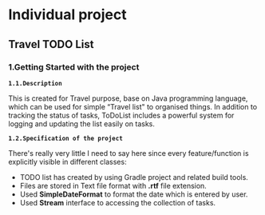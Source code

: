 # Individual project

## **Travel TODO List**

### **1.Getting Started with the project**

**`1.1.Description`**

This is created for Travel purpose, base on Java programming language, which can be used for simple “Travel list" to organised things. In addition to tracking the status of tasks, ToDoList includes a powerful system for logging and updating the list easily on tasks.

**`1.2.Specification of the project`**

There's really very little I need to say here since every feature/function is explicitly visible in different classes:

- TODO list has created by using Gradle project and related build tools.
- Files are stored in Text file format with **.rtf** file extension.
- Used **SimpleDateFormat** to format the date which is entered by user.
- Used **Stream** interface to accessing the collection of tasks.


 



